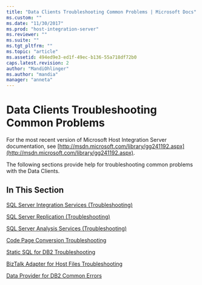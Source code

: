 ```yaml
---
title: "Data Clients Troubleshooting Common Problems | Microsoft Docs"
ms.custom: ""
ms.date: "11/30/2017"
ms.prod: "host-integration-server"
ms.reviewer: ""
ms.suite: ""
ms.tgt_pltfrm: ""
ms.topic: "article"
ms.assetid: 494ed9e3-ed1f-49ec-b136-55a718df72b0
caps.latest.revision: 2
author: "MandiOhlinger"
ms.author: "mandia"
manager: "anneta"
---
```

# Data Clients Troubleshooting Common Problems
For the most recent version of Microsoft Host Integration Server documentation, see [http://msdn.microsoft.com/library/gg241192.aspx](http://msdn.microsoft.com/library/gg241192.aspx).  
  
 The following sections provide help for troubleshooting common problems with the Data Clients.  
  
## In This Section  
 [SQL Server Integration Services (Troubleshooting)](../core/sql-server-integration-services-troubleshooting-1.md)  
  
 [SQL Server Replication (Troubleshooting)](../core/sql-server-replication-troubleshooting-1.md)  
  
 [SQL Server Analysis Services (Troubleshooting)](../core/sql-server-analysis-services-troubleshooting-2.md)  
  
 [Code Page Conversion Troubleshooting](../core/code-page-conversion-troubleshooting.md)  
  
 [Static SQL for DB2 Troubleshooting](../core/static-sql-for-db2-troubleshooting.md)  
  
 [BizTalk Adapter for Host Files Troubleshooting](../core/biztalk-adapter-for-host-files-troubleshooting.md)  
  
 [Data Provider for DB2 Common Errors](../core/data-provider-for-db2-common-errors.md)
